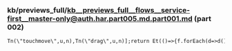 ### kb/previews_full/kb__previews_full__flows__service-first__master-only@auth.har.part005.md.part001.md (part 002)

```md
Tn(\"touchmove\",u,n),Tn(\"drag\",u,n)];return Et(()=>{f.forEach(d=>d())})}function UG({mouse
```

```
